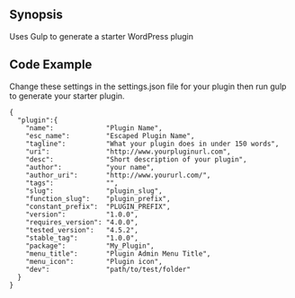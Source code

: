 ## Synopsis

Uses Gulp to generate a starter WordPress plugin

## Code Example

Change these settings in the settings.json file for your plugin then run gulp to generate your starter plugin.

```
{
  "plugin":{
    "name":             "Plugin Name",
    "esc_name":         "Escaped Plugin Name",
    "tagline":          "What your plugin does in under 150 words",
    "uri":              "http://www.yourpluginurl.com",
    "desc":             "Short description of your plugin",
    "author":           "your name",
    "author_uri":       "http://www.yoururl.com/",
    "tags":             "",
    "slug":             "plugin_slug",
    "function_slug":    "plugin_prefix",
    "constant_prefix":  "PLUGIN_PREFIX",
    "version":          "1.0.0",
    "requires_version": "4.0.0",
    "tested_version":   "4.5.2",
    "stable_tag":       "1.0.0",
    "package":          "My_Plugin",
    "menu_title":       "Plugin Admin Menu Title",
    "menu_icon":        "Plugin icon",
    "dev":              "path/to/test/folder"
  }
}
```
